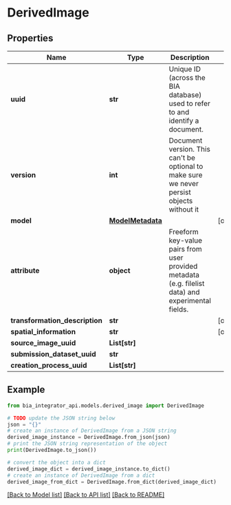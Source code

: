 # DerivedImage


## Properties

Name | Type | Description | Notes
------------ | ------------- | ------------- | -------------
**uuid** | **str** | Unique ID (across the BIA database) used to refer to and identify a document. | 
**version** | **int** | Document version. This can&#39;t be optional to make sure we never persist objects without it | 
**model** | [**ModelMetadata**](ModelMetadata.md) |  | [optional] 
**attribute** | **object** | Freeform key-value pairs from user provided metadata (e.g. filelist data) and experimental fields. | 
**transformation_description** | **str** |  | [optional] 
**spatial_information** | **str** |  | [optional] 
**source_image_uuid** | **List[str]** |  | 
**submission_dataset_uuid** | **str** |  | 
**creation_process_uuid** | **List[str]** |  | 

## Example

```python
from bia_integrator_api.models.derived_image import DerivedImage

# TODO update the JSON string below
json = "{}"
# create an instance of DerivedImage from a JSON string
derived_image_instance = DerivedImage.from_json(json)
# print the JSON string representation of the object
print(DerivedImage.to_json())

# convert the object into a dict
derived_image_dict = derived_image_instance.to_dict()
# create an instance of DerivedImage from a dict
derived_image_from_dict = DerivedImage.from_dict(derived_image_dict)
```
[[Back to Model list]](../README.md#documentation-for-models) [[Back to API list]](../README.md#documentation-for-api-endpoints) [[Back to README]](../README.md)


